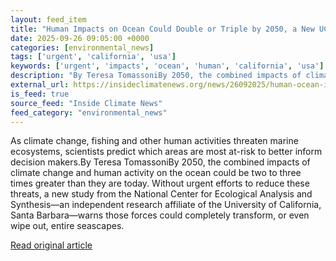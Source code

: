 ```yaml
---
layout: feed_item
title: "Human Impacts on Ocean Could Double or Triple by 2050, a New UC Santa Barbara Study Warns"
date: 2025-09-26 09:05:00 +0000
categories: [environmental_news]
tags: ['urgent', 'california', 'usa']
keywords: ['urgent', 'impacts', 'ocean', 'human', 'california', 'usa']
description: "By Teresa TomassoniBy 2050, the combined impacts of climate change and human activity on the ocean could be two to three times greater than they are today"
external_url: https://insideclimatenews.org/news/26092025/human-ocean-impacts-research/
is_feed: true
source_feed: "Inside Climate News"
feed_category: "environmental_news"
---
```


As climate change, fishing and other human activities threaten marine ecosystems, scientists predict which areas are most at-risk to better inform decision makers.By Teresa TomassoniBy 2050, the combined impacts of climate change and human activity on the ocean could be two to three times greater than they are today. Without urgent efforts to reduce these threats, a new study from the National Center for Ecological Analysis and Synthesis—an independent research affiliate of the University of California, Santa Barbara—warns those forces could completely transform, or even wipe out, entire seascapes.&nbsp;

[Read original article](https://insideclimatenews.org/news/26092025/human-ocean-impacts-research/)
